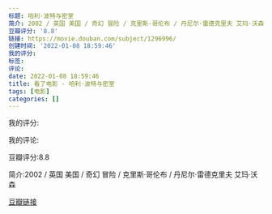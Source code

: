 ```yaml
---
标题: 哈利·波特与密室
简介: 2002 / 英国 美国 / 奇幻 冒险 / 克里斯·哥伦布 / 丹尼尔·雷德克里夫 艾玛·沃森
豆瓣评分: '8.8'
链接: https://movie.douban.com/subject/1296996/
创建时间: '2022-01-08 18:59:46'
我的评分:
标签:
评论:
date: 2022-01-08 18:59:46
title: 看了电影 - 哈利·波特与密室
tags: [电影]
categories: []
---
```


我的评分:

我的评论:

豆瓣评分:8.8

简介:2002 / 英国 美国 / 奇幻 冒险 / 克里斯·哥伦布 / 丹尼尔·雷德克里夫 艾玛·沃森

[豆瓣链接](https://movie.douban.com/subject/1296996/)

